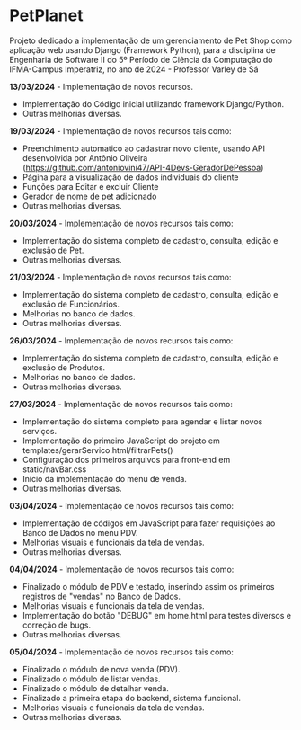# PetPlanet
Projeto dedicado a implementação de um gerenciamento de Pet Shop como aplicação web usando Django (Framework Python), para a disciplina de Engenharia de Software II do 5º Período de Ciência da Computação do IFMA-Campus Imperatriz, no ano de 2024 - Professor Varley de Sá

**13/03/2024** - Implementação de novos recursos.
 - Implementação do Código inicial utilizando framework Django/Python.
 - Outras melhorias diversas.
    
**19/03/2024** - Implementação de novos recursos tais como:
 - Preenchimento automatico ao cadastrar novo cliente, usando API desenvolvida por Antônio Oliveira (https://github.com/antoniovini47/API-4Devs-GeradorDePessoa)
 - Página para a visualização de dados individuais do cliente
 - Funções para Editar e excluir Cliente
 - Gerador de nome de pet adicionado
 - Outras melhorias diversas.

**20/03/2024** - Implementação de novos recursos tais como:
 - Implementação do sistema completo de cadastro, consulta, edição e exclusão de Pet.
 - Outras melhorias diversas.

**21/03/2024** - Implementação de novos recursos tais como:
 - Implementação do sistema completo de cadastro, consulta, edição e exclusão de Funcionários.
 - Melhorias no banco de dados.
 - Outras melhorias diversas.
 
**26/03/2024** - Implementação de novos recursos tais como:
 - Implementação do sistema completo de cadastro, consulta, edição e exclusão de Produtos.
 - Melhorias no banco de dados.
 - Outras melhorias diversas.

**27/03/2024** - Implementação de novos recursos tais como:
 - Implementação do sistema completo para agendar e listar novos serviços.
 - Implementação do primeiro JavaScript do projeto em templates/gerarServico.html/filtrarPets()
 - Configuração dos primeiros arquivos para front-end em static/navBar.css
 - Início da implementação do menu de venda.
 - Outras melhorias diversas.

**03/04/2024** - Implementação de novos recursos tais como:
 - Implementação de códigos em JavaScript para fazer requisições ao Banco de Dados no menu PDV.
 - Melhorias visuais e funcionais da tela de vendas.
 - Outras melhorias diversas.

**04/04/2024** - Implementação de novos recursos tais como:
 - Finalizado o módulo de PDV e testado, inserindo assim os primeiros registros de "vendas" no Banco de Dados.
 - Melhorias visuais e funcionais da tela de vendas.
 - Implementação do botão "DEBUG" em home.html para testes diversos e correção de bugs.
 - Outras melhorias diversas.
  
**05/04/2024** - Implementação de novos recursos tais como:
 - Finalizado o módulo de nova venda (PDV).
 - Finalizado o módulo de listar vendas.
 - Finalizado o módulo de detalhar venda.
 - Finalizado a primeira etapa do backend, sistema funcional.
 - Melhorias visuais e funcionais da tela de vendas.
 - Outras melhorias diversas.
